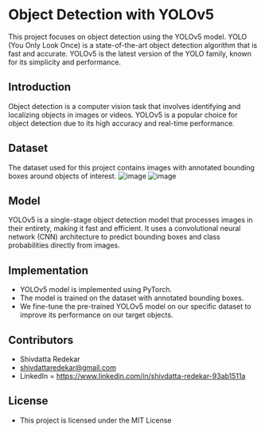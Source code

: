 # Object Detection with YOLOv5

This project focuses on object detection using the YOLOv5 model. YOLO (You Only Look Once) is a state-of-the-art object detection algorithm that is fast and accurate. YOLOv5 is the latest version of the YOLO family, known for its simplicity and performance.

## Introduction

Object detection is a computer vision task that involves identifying and localizing objects in images or videos. YOLOv5 is a popular choice for object detection due to its high accuracy and real-time performance.

## Dataset

The dataset used for this project contains images with annotated bounding boxes around objects of interest. 
![image](https://github.com/shivdattaredekar/Object-DetectionYOLOV5/assets/46707992/7aedff2c-b7af-4b1f-a177-4404b144136a)
![image](https://github.com/shivdattaredekar/Object-DetectionYOLOV5/assets/46707992/04cde4a0-188d-40e1-b007-dc779448d0f7)


## Model

YOLOv5 is a single-stage object detection model that processes images in their entirety, making it fast and efficient. It uses a convolutional neural network (CNN) architecture to predict bounding boxes and class probabilities directly from images.

## Implementation

- YOLOv5 model is implemented using PyTorch.
- The model is trained on the dataset with annotated bounding boxes.
- We fine-tune the pre-trained YOLOv5 model on our specific dataset to improve its performance on our target objects.

## Contributors
  - Shivdatta Redekar
  - shivdattaredekar@gmail.com
  - LinkedIn = https://www.linkedin.com/in/shivdatta-redekar-93ab1511a

## License
  - This project is licensed under the MIT License
